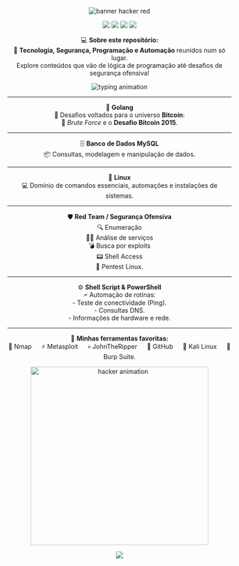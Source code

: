 <p align="center">
  <img src="https://capsule-render.vercel.app/api?type=waving&color=ff0000&height=200&section=header&text=Seja%20Bem-Vindo!%20%F0%9F%91%8B&fontSize=40&fontColor=ffffff" alt="banner hacker red"/>
</p>

<p align="center">
  <a href="https://www.gnu.org/"><img src="https://img.shields.io/badge/Linux-Terminal-ff0000?style=for-the-badge&logo=gnu&logoColor=white"/></a>
  <a href="https://golang.org/"><img src="https://img.shields.io/badge/Golang-RedTeam-ff0000?style=for-the-badge&logo=go&logoColor=white"/></a>
  <a href="https://www.mysql.com/"><img src="https://img.shields.io/badge/MySQL-DataBase-ff0000?style=for-the-badge&logo=mysql&logoColor=white"/></a>
  <a href="https://tryhackme.com/"><img src="https://img.shields.io/badge/TryHackMe-CTF-ff0000?style=for-the-badge&logo=tryhackme&logoColor=white"/></a>
</p>

<p align="center">
  💻 <b>Sobre este repositório:</b><br>
  🧠 <b>Tecnologia, Segurança, Programação e Automação</b> reunidos num só lugar.<br>
  Explore conteúdos que vão de lógica de programação até desafios de segurança ofensiva!
</p>

<p align="center">
  <img src="https://readme-typing-svg.herokuapp.com?color=FF0000&center=true&vCenter=true&multiline=true&lines=H4ck1ng+1s+my+Language;Red+Team+Mindset;Code,+Break,+Repeat" alt="typing animation" />
</p>

<hr>

<p align="center">  
  🚀 <b>Golang</b><br>
  🔐 Desafios voltados para o universo <b>Bitcoin</b>:<br>
  🧨 <i>Brute Force</i> e o <b>Desafio Bitcoin 2015</b>.
</p>

<hr>

<p align="center">  
  🗄️ <b>Banco de Dados MySQL</b><br>
  📦 Consultas, modelagem e manipulação de dados.
</p>

<hr>

<p align="center">  
  🐧 <b>Linux</b><br>
  💻 Domínio de comandos essenciais, automações e instalações de sistemas.
</p>

<hr>

<p align="center">  
  🛡️ <b>Red Team / Segurança Ofensiva</b><br>
  🔍 Enumeração <br>
  🕵️‍♂️ Análise de serviços <br>
  💣 Busca por exploits <br>
  📟 Shell Access <br>
  🐧 Pentest Linux.
</p>

<hr>

<p align="center">  
  ⚙️ <b>Shell Script & PowerShell</b><br>
  🗲 Automação de rotinas:<br>
  - Teste de conectividade (Ping).<br>
  - Consultas DNS.<br>
  - Informações de hardware e rede.
</p>

<hr>

<p align="center">
  🧰 <b>Minhas ferramentas favoritas:</b><br>
  🔴 Nmap &emsp; ⚡ Metasploit &emsp; 💀 JohnTheRipper &emsp; 🐙 GitHub &emsp; 🐧 Kali Linux &emsp; 🚩 Burp Suite.
</p>

<p align="center">
  <img src="https://media.giphy.com/media/xT9IgzoKnwFNmISR8I/giphy.gif" width="400" alt="hacker animation"/>
</p>

<p align="center">
  <img src="https://capsule-render.vercel.app/api?type=waving&color=ff0000&height=150&section=footer"/>
</p>
